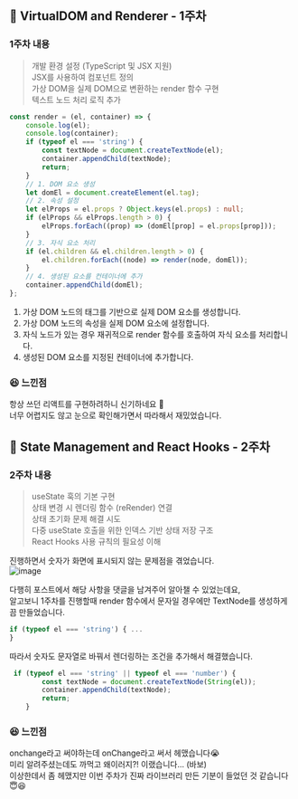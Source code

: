 ## 🎥 VirtualDOM and Renderer - 1주차
### 1주차 내용
> 개발 환경 설정 (TypeScript 및 JSX 지원)  
> JSX를 사용하여 컴포넌트 정의  
> 가상 DOM을 실제 DOM으로 변환하는 render 함수 구현  
> 텍스트 노드 처리 로직 추가
```ts
const render = (el, container) => {
    console.log(el);
    console.log(container);
    if (typeof el === 'string') {
        const textNode = document.createTextNode(el);
        container.appendChild(textNode);
        return;
    }
    // 1. DOM 요소 생성
    let domEl = document.createElement(el.tag);
    // 2. 속성 설정
    let elProps = el.props ? Object.keys(el.props) : null;
    if (elProps && elProps.length > 0) {
        elProps.forEach((prop) => (domEl[prop] = el.props[prop]));
    }
    // 3. 자식 요소 처리
    if (el.children && el.children.length > 0) {
        el.children.forEach((node) => render(node, domEl));
    }
    // 4. 생성된 요소를 컨테이너에 추가
    container.appendChild(domEl);
};
```
1. 가상 DOM 노드의 태그를 기반으로 실제 DOM 요소를 생성합니다.
2. 가상 DOM 노드의 속성을 실제 DOM 요소에 설정합니다.
3. 자식 노드가 있는 경우 재귀적으로 render 함수를 호출하여 자식 요소를 처리합니다.
4. 생성된 DOM 요소를 지정된 컨테이너에 추가합니다.

### 😆 느낀점
항상 쓰던 리액트를 구현하려하니 신기하네요 🧐  
너무 어렵지도 않고 눈으로 확인해가면서 따라해서 재밌었습니다.  

## 🎥 State Management and React Hooks - 2주차
### 2주차 내용
> useState 훅의 기본 구현  
> 상태 변경 시 렌더링 함수 (reRender) 연결  
> 상태 초기화 문제 해결 시도  
> 다중 useState 호출을 위한 인덱스 기반 상태 저장 구조  
> React Hooks 사용 규칙의 필요성 이해

진행하면서 숫자가 화면에 표시되지 않는 문제점을 겪었습니다.  
![image](https://github.com/user-attachments/assets/fc86fe8d-17f0-484c-951d-1c322b4cdbc6)

다행히 포스트에서 해당 사항을 댓글을 남겨주어 알아챌 수 있었는데요,  
알고보니 1주차를 진행할때 render 함수에서 문자일 경우에만 TextNode를 생성하게끔 만들었습니다.
```ts
if (typeof el === 'string') { ...
}
```
따라서 숫자도 문자열로 바꿔서 렌더링하는 조건을 추가해서 해결했습니다.
```ts
 if (typeof el === 'string' || typeof el === 'number') {
        const textNode = document.createTextNode(String(el));
        container.appendChild(textNode);
        return;
    }
```
### 😆 느낀점
onchange라고 써야하는데 onChange라고 써서 헤맸습니다😭  
미리 알려주셨는데도 까먹고 왜이러지?! 이랬습니다... (바보)  
이상한데서 좀 헤맸지만 이번 주차가 진짜 라이브러리 만든 기분이 들었던 것 같습니다😇😆
